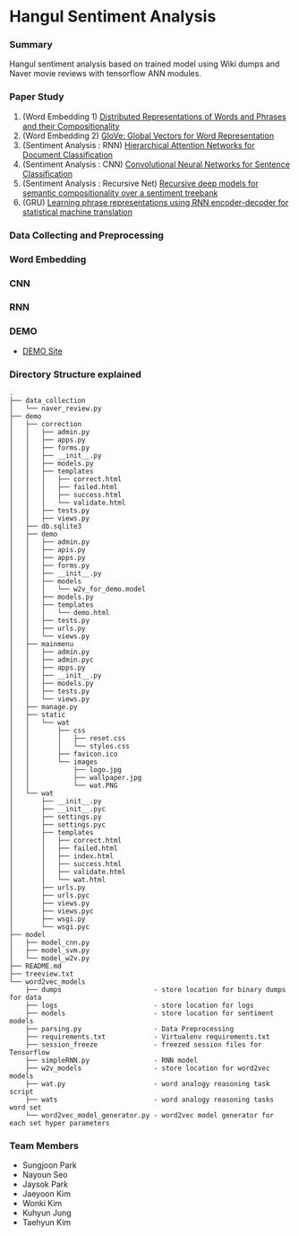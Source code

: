 # Hangul Sentiment Analysis

### Summary
   Hangul sentiment analysis based on trained model using Wiki dumps and Naver movie reviews with tensorflow ANN modules. 

### Paper Study
   1. (Word Embedding 1) [Distributed Representations of Words and Phrases and their Compositionality](http://papers.nips.cc/paper/5021-distributed-representations-of-words-and-phrases-and-their-compositionality)
   2. (Word Embedding 2) [GloVe: Global Vectors for Word Representation](http://www.aclweb.org/anthology/D14-1162)
   3. (Sentiment Analysis : RNN) [Hierarchical Attention Networks for Document Classification](http://www.aclweb.org/anthology/N16-1174)
   4. (Sentiment Analysis : CNN) [Convolutional Neural Networks for Sentence Classification](https://arxiv.org/abs/1408.5882)
   5. (Sentiment Analysis : Recursive Net) [Recursive deep models for semantic compositionality over a sentiment treebank](http://www.anthology.aclweb.org/D/D13/D13-1170.pdf) 
   6. (GRU) [Learning phrase representations using RNN encoder-decoder for statistical machine translation ](https://arxiv.org/abs/1406.1078)

### Data Collecting and Preprocessing
   

### Word Embedding


### CNN


### RNN


### DEMO
   * [DEMO Site](http://elice-guest-ds-04.koreasouth.cloudapp.azure.com:8000)

### Directory Structure explained 

```
.
├── data_collection
│   └── naver_review.py
├── demo
│   ├── correction
│   │   ├── admin.py
│   │   ├── apps.py
│   │   ├── forms.py
│   │   ├── __init__.py
│   │   ├── models.py
│   │   ├── templates
│   │   │   ├── correct.html
│   │   │   ├── failed.html
│   │   │   ├── success.html
│   │   │   └── validate.html
│   │   ├── tests.py
│   │   ├── views.py
│   ├── db.sqlite3
│   ├── demo
│   │   ├── admin.py
│   │   ├── apis.py
│   │   ├── apps.py
│   │   ├── forms.py
│   │   ├── __init__.py
│   │   ├── models
│   │   │   └── w2v_for_demo.model
│   │   ├── models.py
│   │   ├── templates
│   │   │   └── demo.html
│   │   ├── tests.py
│   │   ├── urls.py
│   │   └── views.py
│   ├── mainmenu
│   │   ├── admin.py
│   │   ├── admin.pyc
│   │   ├── apps.py
│   │   ├── __init__.py
│   │   ├── models.py
│   │   ├── tests.py
│   │   └── views.py
│   ├── manage.py
│   ├── static
│   │   └── wat
│   │       ├── css
│   │       │   ├── reset.css
│   │       │   └── styles.css
│   │       ├── favicon.ico
│   │       └── images
│   │           ├── logo.jpg
│   │           ├── wallpaper.jpg
│   │           └── wat.PNG
│   └── wat
│       ├── __init__.py
│       ├── __init__.pyc
│       ├── settings.py
│       ├── settings.pyc
│       ├── templates
│       │   ├── correct.html
│       │   ├── failed.html
│       │   ├── index.html
│       │   ├── success.html
│       │   ├── validate.html
│       │   └── wat.html
│       ├── urls.py
│       ├── urls.pyc
│       ├── views.py
│       ├── views.pyc
│       ├── wsgi.py
│       └── wsgi.pyc
├── model
│   ├── model_cnn.py
│   ├── model_svm.py
│   └── model_w2v.py
├── README.md
├── treeview.txt
└── word2vec_models
    ├── dumps                       - store location for binary dumps for data
    ├── logs                        - store location for logs
    ├── models                      - store location for sentiment models
    ├── parsing.py                  - Data Preprocessing
    ├── requirements.txt            - Virtualenv requirements.txt 
    ├── session_freeze              - freezed session files for Tensorflow
    ├── simpleRNN.py                - RNN model
    ├── w2v_models                  - store location for word2vec models 
    ├── wat.py                      - word analogy reasoning task script
    ├── wats                        - word analogy reasoning tasks word set
    └── word2vec_model_generator.py - word2vec model generator for each set hyper parameters
```

### Team Members
   * Sungjoon Park
   * Nayoun Seo
   * Jaysok Park
   * Jaeyoon Kim
   * Wonki Kim
   * Kuhyun Jung
   * Taehyun Kim

